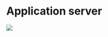 # Application server
<img src="https://s3.amazonaws.com/alx-intranet.hbtn.io/uploads/medias/2018/9/c7d1ed0a2e10d1b4e9b3.jpg?X-Amz-Algorithm=AWS4-HMAC-SHA256&X-Amz-Credential=AKIARDDGGGOUSBVO6H7D%2F20240612%2Fus-east-1%2Fs3%2Faws4_request&X-Amz-Date=20240612T095306Z&X-Amz-Expires=86400&X-Amz-SignedHeaders=host&X-Amz-Signature=cc51de8400ff2146d4e569528ca4d8005f3f651ca15300298a4ea73244a97303">
